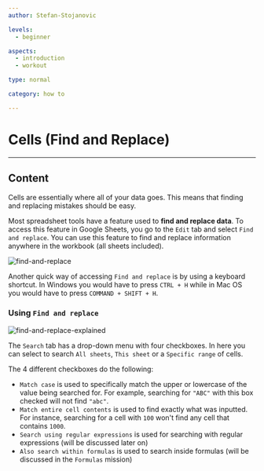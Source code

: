 ```yaml
---
author: Stefan-Stojanovic

levels:
  - beginner

aspects:
  - introduction
  - workout

type: normal

category: how to

---
```


# Cells (Find and Replace)

---
## Content

Cells are essentially where all of your data goes. This means that finding and replacing mistakes should be easy.

Most spreadsheet tools have a feature used to **find and replace data**. To access this feature in Google Sheets, you go to the `Edit` tab and select `Find and replace`. You can use this feature to find and replace information anywhere in the workbook (all sheets included).

![find-and-replace](https://img.enkipro.com/78878b3b7f955f8bbd13b8163a01c876.png)

Another quick way of accessing `Find and replace` is by using a keyboard shortcut. In Windows you would have to press `CTRL + H` while in Mac OS you would have to press `COMMAND + SHIFT + H`.

### Using `Find and replace`

![find-and-replace-explained](https://img.enkipro.com/1493f74c87ed109043a7ea500daf06a8.png)

The `Search` tab has a drop-down menu with four checkboxes. In here you can select to search `All sheets`, `This sheet` or a `Specific range` of cells.

The 4 different checkboxes do the following:
- `Match case` is used to specifically match the upper or lowercase of the value being searched for. For example, searching for `"ABC"` with this box checked will not find `"abc"`.
- `Match entire cell contents` is used to find exactly what was inputted. For instance, searching for a cell with `100` won't find any cell that contains `1000`.
- `Search using regular expressions` is used for searching with regular expressions (will be discussed later on)
- `Also search within formulas` is used to search inside formulas (will be discussed in the `Formulas` mission)
